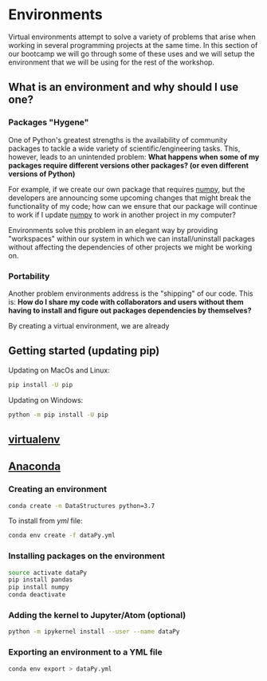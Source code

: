 # Environments

Virtual environments attempt to solve a variety of problems that arise when working in several programming projects at the same time. In this section of our bootcamp we will go through some of these uses and we will setup the environment that we will be using for the rest of the workshop.

## What is an environment and why should I use one?

###  Packages "Hygene"

One of Python's greatest strengths is the availability of community packages to tackle a wide variety of scientific/engineering tasks. This, however, leads to an unintended problem: **What happens when some of my packages require different versions other packages? (or even different versions of Python)**

For example, if we create our own package that requires [numpy](https://www.numpy.org/), but the developers are announcing some upcoming changes that might break the functionality of my code; how can we ensure that our package will continue to work if I update [numpy](https://www.numpy.org/) to work in another project in my computer?

Environments solve this problem in an elegant way by providing "workspaces" within our system in which we can install/uninstall packages without affecting the dependencies of other projects we might be working on.

### Portability

Another problem environments address is the "shipping" of our code. This is: **How do I share my code with collaborators and users without them having to install and figure out packages dependencies by themselves?**

By creating a virtual environment, we are already

##  Getting started (updating pip)

Updating on MacOs and Linux:

```bash
pip install -U pip
```


Updating on Windows:

```bash
python -m pip install -U pip
```

##  [virtualenv](https://virtualenv.pypa.io/en/latest/)

##  [Anaconda](https://www.anaconda.com/)

### Creating an environment

```bash
conda create -n DataStructures python=3.7
```

To install from *yml* file:

```bash
conda env create -f dataPy.yml
```

### Installing packages on the environment

```bash
source activate dataPy
pip install pandas
pip install numpy
conda deactivate
```

### Adding the kernel to Jupyter/Atom (optional)

```bash
python -m ipykernel install --user --name dataPy
```


### Exporting an environment to a YML file

```bash
conda env export > dataPy.yml
```
